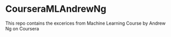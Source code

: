 # CourseraMLAndrewNg
This repo contains the excerices from Machine Learning Course by Andrew Ng on Coursera
